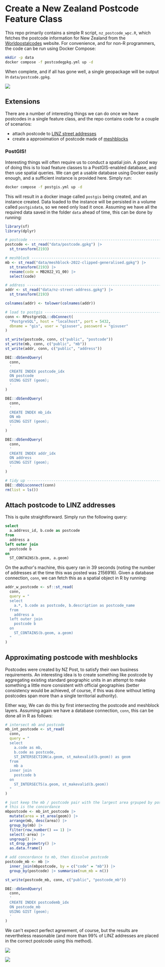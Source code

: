 # Create a New Zealand Postcode Feature Class

This repo primarily contains a simple R script, `nz_postcode_wpc.R`, which fetches the postcode information for New Zealand from the [Worldpostalcodes](https://www.worldpostalcodes.org/) website.  For convenience, and for non-R programmers, the code can be run using Docker Compose:

```bash
mkdir -p data
docker compose -f postcodegpkg.yml up -d
```

When complete, and if all has gone well, a single geopackage will be output in `data/postcode.gpkg`.

![](img/postcodegpkg.png)

## Extensions

There are a number of interesting things we can do once we have postcodes in a single feature class, and the repo contains code for a couple of scenarios:

* attach postcode to [LINZ street addresses](https://data.linz.govt.nz/layer/53353-nz-street-address/)
* create a approximation of postcode made of [meshblocks](https://datafinder.stats.govt.nz/layer/106723-meshblock-2022-clipped-generalised/)

### PostGIS!

Interesting things will often require us to conduct a spatial join.  A good way of doing this is to load feature classes to a PostGIS-enabled database, and then use spatial queries.  We can get a usable database using Docker easily enough, and a sufficient instance is provided here.  Simply run:

```bash
docker compose -f postgis.yml up -d
```

This will result in a docker image called `postgis` being created, and an instance created.  Data loaded to the instance will be persisted in a volume called `postgisdata`, so we need only load it once.  Assuming we have all the required data saved in the folder `data` ahead of time, this can be done by running:

```r
library(sf)
library(dplyr)

# postcode ---------------------------------------------------------------------
postcode <- st_read("data/postcode.gpkg") |>
  st_transform(2193)

# meshblock --------------------------------------------------------------------
mb <- st_read("data/meshblock-2022-clipped-generalised.gpkg") |>
  st_transform(2193) |>
  rename(code = MB2022_V1_00) |>
  select(code)

# address ----------------------------------------------------------------------
addr <- st_read("data/nz-street-address.gpkg") |>
  st_transform(2193)

colnames(addr) <- tolower(colnames(addr))

# load to postgis --------------------------------------------------------------
conn <- RPostgreSQL::dbConnect(
  "PostgreSQL", host = "localhost", port = 5432,
  dbname = "gis", user = "gisuser", password = "gisuser"
)

st_write(postcode, conn, c("public", "postcode"))
st_write(mb, conn, c("public", "mb"))
st_write(addr, conn, c("public", "address"))

DBI::dbSendQuery(
  conn,
  '
  CREATE INDEX postcode_idx
  ON postcode
  USING GIST (geom);
  '
)

DBI::dbSendQuery(
  conn,
  '
  CREATE INDEX mb_idx
  ON mb
  USING GIST (geom);
  '
)

DBI::dbSendQuery(
  conn,
  '
  CREATE INDEX addr_idx
  ON address
  USING GIST (geom);
  '
)

# tidy up ----------------------------------------------------------------------
DBI::dbDisconnect(conn)
rm(list = ls())
```

## Attach postcode to LINZ addresses

This is quite straightforward.  Simply run the following query:

```sql
select
  a.address_id, b.code as postcode
from
  address a
left outer join
  postcode b
on
  ST_CONTAINS(b.geom, a.geom)
```

On the author's machine, this query ran in 39 seconds (noting the number of addresses at the time this was posted was 2156916).  Given a database connection, `conn`, we can fetch this as a spatial object in R by running:

```r
addr_w_postcode <- sf::st_read(
  conn,
  query = "
  select
    a.*, b.code as postcode, b.description as postcode_name
  from
    address a
  left outer join
    postcode b
  on
    ST_CONTAINS(b.geom, a.geom)
  "
)
```

## Approximating postcode with meshblocks

Postcodes were created by NZ Post, to satisfy their own business requirements.  An interesting idea is to create something like postcode by aggregating existing standard geographic units in an attempt to make something a little more consistent with official geographies (better consistency would be achieved, of course, if this was done without letting postcodes span more than a single territorial authority).  

Either way, We can do this by first intersecting the postcode and meshblock layers.  Assuming again we have a database connection, `conn`, this can be done all in R as follows:

```r
# intersect mb and postcode
mb_int_postcode <- st_read(
  conn,
  query = "
  select
    a.code as mb,
    b.code as postcode,
    ST_INTERSECTION(a.geom, st_makevalid(b.geom)) as geom
  from
    mb a
  inner join
    postcode b
  on
    ST_INTERSECTS(a.geom, st_makevalid(b.geom))
  "
)

# just keep the mb / postcode pair with the largest area grpuped by postcode
# this is the concordance
mbpostcode <- mb_int_postcode |>
  mutate(area = st_area(geom)) |>
  arrange(mb, desc(area)) |>
  group_by(mb) |>
  filter(row_number() == 1) |>
  select(-area) |>
  ungroup() |>
  st_drop_geometry() |>
  as.data.frame()

# add concordance to mb, then dissolve postcode
postcode_mb <- mb |>
  inner_join(mbpostcode, by = c("code" = "mb")) |>
  group_by(postcode) |> summarise(num_mb = n())

st_write(postcode_mb, conn, c("public", "postcode_mb"))

DBI::dbSendQuery(
  conn,
  '
  CREATE INDEX postcodemb_idx
  ON postcode_mb
  USING GIST (geom);
  '
)
```

We can't expect perfect agreement, of course, but the results are nevertheless reasonable (and more than 99% of LINZ addresses are placed in the correct postcode using this method).

![](img/postcodemb01.png)

![](img/postcodemb02.png)
